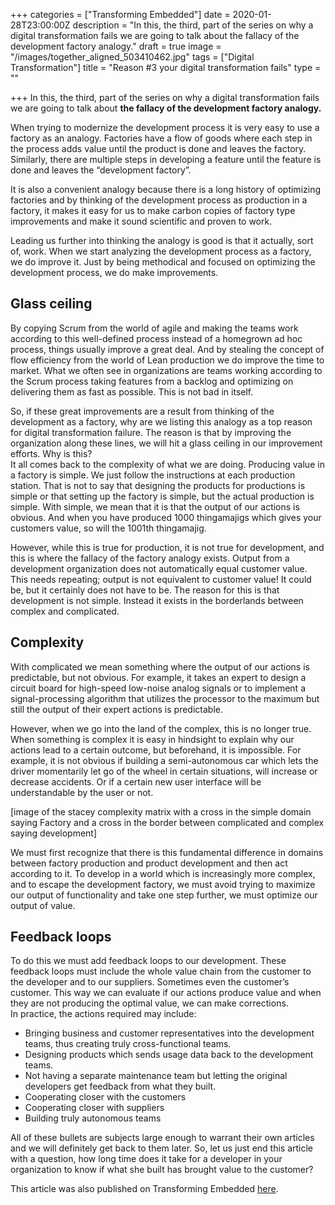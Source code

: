+++
categories = ["Transforming Embedded"]
date = 2020-01-28T23:00:00Z
description = "In this, the third, part of the series on why a digital transformation fails we are going to talk about the fallacy of the development factory analogy."
draft = true
image = "/images/together_aligned_503410462.jpg"
tags = ["Digital Transformation"]
title = "Reason #3 your digital transformation fails"
type = ""

+++
In this, the third, part of the series on why a digital transformation fails we are going to talk about **the fallacy of the development factory analogy.**

When trying to modernize the development process it is very easy to use a factory as an analogy. Factories have a flow of goods where each step in the process adds value until the product is done and leaves the factory. Similarly, there are multiple steps in developing a feature until the feature is done and leaves the “development factory”.

It is also a convenient analogy because there is a long history of optimizing factories and by thinking of the development process as production in a factory, it makes it easy for us to make carbon copies of factory type improvements and make it sound scientific and proven to work.

Leading us further into thinking the analogy is good is that it actually, sort of, work. When we start analyzing the development process as a factory, we do improve it. Just by being methodical and focused on optimizing the development process, we do make improvements.

## Glass ceiling

By copying Scrum from the world of agile and making the teams work according to this well-defined process instead of a homegrown ad hoc process, things usually improve a great deal. And by stealing the concept of flow efficiency from the world of Lean production we do improve the time to market. What we often see in organizations are teams working according to the Scrum process taking features from a backlog and optimizing on delivering them as fast as possible. This is not bad in itself.

So, if these great improvements are a result from thinking of the development as a factory, why are we listing this analogy as a top reason for digital transformation failure. The reason is that by improving the organization along these lines, we will hit a glass ceiling in our improvement efforts. Why is this?  
It all comes back to the complexity of what we are doing. Producing value in a factory is simple. We just follow the instructions at each production station. That is not to say that designing the products for productions is simple or that setting up the factory is simple, but the actual production is simple. With simple, we mean that it is that the output of our actions is obvious. And when you have produced 1000 thingamajigs which gives your customers value, so will the 1001th thingamajig.

However, while this is true for production, it is not true for development, and this is where the fallacy of the factory analogy exists. Output from a development organization does not automatically equal customer value. This needs repeating; output is not equivalent to customer value! It could be, but it certainly does not have to be. The reason for this is that development is not simple. Instead it exists in the borderlands between complex and complicated.

## Complexity

With complicated we mean something where the output of our actions is predictable, but not obvious. For example, it takes an expert to design a circuit board for high-speed low-noise analog signals or to implement a signal-processing algorithm that utilizes the processor to the maximum but still the output of their expert actions is predictable.

However, when we go into the land of the complex, this is no longer true. When something is complex it is easy in hindsight to explain why our actions lead to a certain outcome, but beforehand, it is impossible. For example, it is not obvious if building a semi-autonomous car which lets the driver momentarily let go of the wheel in certain situations, will increase or decrease accidents. Or if a certain new user interface will be understandable by the user or not.

\[image of the stacey complexity matrix with a cross in the simple domain saying Factory and a cross in the border between complicated and complex saying development\]

We must first recognize that there is this fundamental difference in domains between factory production and product development and then act according to it. To develop in a world which is increasingly more complex, and to escape the development factory, we must avoid trying to maximize our output of functionality and take one step further, we must optimize our output of value.

## Feedback loops

To do this we must add feedback loops to our development. These feedback loops must include the whole value chain from the customer to the developer and to our suppliers. Sometimes even the customer’s customer. This way we can evaluate if our actions produce value and when they are not producing the optimal value, we can make corrections.  
In practice, the actions required may include:

* Bringing business and customer representatives into the development teams, thus creating truly cross-functional teams.
* Designing products which sends usage data back to the development teams.
* Not having a separate maintenance team but letting the original developers get feedback from what they built.
* Cooperating closer with the customers
* Cooperating closer with suppliers
* Building truly autonomous teams

All of these bullets are subjects large enough to warrant their own articles and we will definitely get back to them later. So, let us just end this article with a question, how long time does it take for a developer in your organization to know if what she built has brought value to the customer?

This article was also published on Transforming Embedded [here](https://transformingembedded.sigmatechnology.se/insight-post/reason-3-your-digital-transformation-fails-the-development-factory/ "Reason #3 your digital transformation fails").